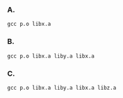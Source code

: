 ### A.
    gcc p.o libx.a
### B.
    gcc p.o libx.a liby.a libx.a
### C.
    gcc p.o libx.a liby.a libx.a libz.a 